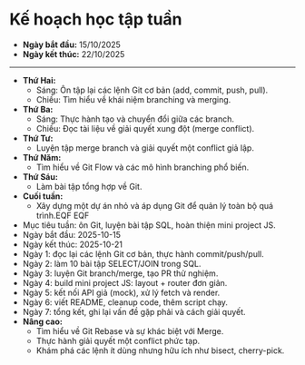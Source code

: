 # Kế hoạch học tập tuần

- **Ngày bắt đầu:** 15/10/2025
- **Ngày kết thúc:** 22/10/2025

---

- **Thứ Hai:**
  - Sáng: Ôn tập lại các lệnh Git cơ bản (add, commit, push, pull).
  - Chiều: Tìm hiểu về khái niệm branching và merging.
- **Thứ Ba:**
  - Sáng: Thực hành tạo và chuyển đổi giữa các branch.
  - Chiều: Đọc tài liệu về giải quyết xung đột (merge conflict).
- **Thứ Tư:**
  - Luyện tập merge branch và giải quyết một conflict giả lập.
- **Thứ Năm:**
  - Tìm hiểu về Git Flow và các mô hình branching phổ biến.
- **Thứ Sáu:**
  - Làm bài tập tổng hợp về Git.
- **Cuối tuần:**
  - Xây dựng một dự án nhỏ và áp dụng Git để quản lý toàn bộ quá trình.EQF
EQF
- Mục tiêu tuần: ôn Git, luyện bài tập SQL, hoàn thiện mini project JS.
- Ngày bắt đầu: 2025-10-15
- Ngày kết thúc: 2025-10-21
- Ngày 1: đọc lại các lệnh Git cơ bản, thực hành commit/push/pull.
- Ngày 2: làm 10 bài tập SELECT/JOIN trong SQL.
- Ngày 3: luyện Git branch/merge, tạo PR thử nghiệm.
- Ngày 4: build mini project JS: layout + router đơn giản.
- Ngày 5: kết nối API giả (mock), xử lý fetch và render.
- Ngày 6: viết README, cleanup code, thêm script chạy.
- Ngày 7: tổng kết, ghi lại vấn đề gặp phải và cách giải quyết.
- **Nâng cao:**
  - Tìm hiểu về Git Rebase và sự khác biệt với Merge.
  - Thực hành giải quyết một conflict phức tạp.
  - Khám phá các lệnh ít dùng nhưng hữu ích như bisect, cherry-pick.
